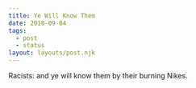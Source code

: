 ```yaml
---
title: Ye Will Know Them
date: 2018-09-04
tags:
  - post
  - status
layout: layouts/post.njk
---
```

Racists: and ye will know them by their burning Nikes.